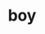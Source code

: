 ---
category: 3-letters
denotation: null
name: boy
reference_link: https://www.etymonline.com/word/boy
root_language: null
root_name: null
title: boy
type: free
word_sums:
- respelling: boy
  sum: 'Boy + '
---